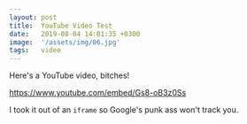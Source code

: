 ```yaml
---
layout: post
title:  YouTube Video Test
date:   2019-08-04 14:01:35 +0300
image:  '/assets/img/06.jpg'
tags:   video
---
```


Here's a YouTube video, bitches!

https://www.youtube.com/embed/Gs8-oB3z0Ss

I took it out of an `iframe` so Google's punk ass won't track you.
